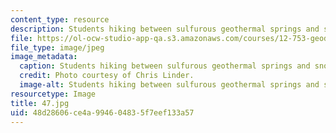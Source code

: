 ```yaml
---
content_type: resource
description: Students hiking between sulfurous geothermal springs and snow field.
file: https://ol-ocw-studio-app-qa.s3.amazonaws.com/courses/12-753-geodynamics-seminar-spring-2006/48d28606ce4a994604835f7eef133a57_47.jpg
file_type: image/jpeg
image_metadata:
  caption: Students hiking between sulfurous geothermal springs and snow field.
  credit: Photo courtesy of Chris Linder.
  image-alt: Students hiking between sulfurous geothermal springs and snow field.
resourcetype: Image
title: 47.jpg
uid: 48d28606-ce4a-9946-0483-5f7eef133a57
---
```

